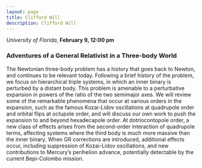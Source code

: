 ```yaml
---
layout: page
title: Clifford Will
description: Clifford Will
---
```


*University of Florida*, **February 9, 12:00 pm**

### Adventures of a General Relativist in a Three-body World

The Newtonian three-body problem has a history that goes back to Newton, and continues to be relevant today. Following a brief history of the problem, we focus on hierarchical triple systems, in which an inner binary is perturbed by a distant body. This problem is amenable to a perturbative expansion in powers of the ratio of the two semimajor axes. We will review some of the remarkable phenomena that occur at various orders in the expansion, such as the famous Kozai-Lidov oscillations at quadrupole order and orbital flips at octupole order, and will discuss our own work to push the expansion to and beyond hexadecapole order. At dotriocontopole order, a new class of effects arises from the second-order interaction of quadrupole terms, affecting systems where the third body is much more massive than the inner binary. When GR corrections are introduced, additional effects occur, including suppression of Kozai-Lidov oscillations, and new contributions to Mercury’s perihelion advance, potentially detectable by the current Bepi-Colombo mission.

